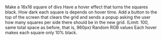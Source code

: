 Make a 16x16 square of divs
Have a hover effect that turns the squares black.
	How dark each square is depends on hover time.
Add a button to the top of the screen that clears the grid and sends a popup asking the user how many squares per side there should be in the new grid. (Limit: 100, same total space as before, that is, 960px)
Random RGB values
Each hover makes each square only 10% black.


	